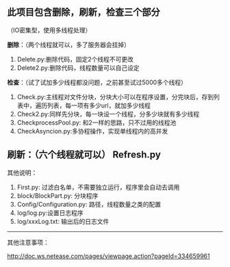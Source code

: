 此项目包含删除，刷新，检查三个部分
--------------------------------------------------------------------------
（IO密集型，使用多线程处理）

**删除**：（两个线程就可以，多了服务器会挂掉）
1. Delete.py:删除代码，固定2个线程不可更改
2. Delete2.py:删除代码，线程数量可以自己设定

**检查**：（试了试加多少线程都没问题，之前甚至试过5000多个线程）

1. Check.py:主线程对文件分块，分块大小可以在程序设置，分完块后，存到列表中，遍历列表，每一项有多少url，就加多少线程
2. Check2.py:同样先分块，每一块设一个线程，分多少块就有多少线程
3. CheckprocessPool.py: 和2一样的思路，只不过用的线程池
4. CheckAsyncion.py:多协程操作，实现单线程内的高并发

**刷新**：（六个线程就可以）
Refresh.py
---------------------------------------------------------------------------

其他说明： 
1. First.py:  过滤白名单，不需要独立运行，程序里会自动去调用
2. block/BlockPart.py: 分块程序
3. Config/Configuration.py: 路径，线程数量之类的配置
4. log/log.py:设置日志程序
5. log/xxxLog.txt: 输出后的日志文件

--------------------------------------------------------------------------
其他注意事项：

http://doc.ws.netease.com/pages/viewpage.action?pageId=334659961
